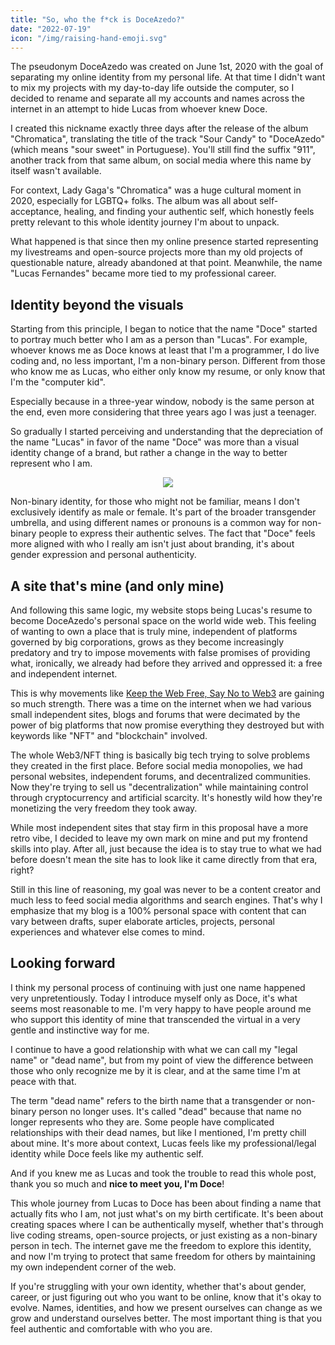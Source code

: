 ```yaml
---
title: "So, who the f*ck is DoceAzedo?"
date: "2022-07-19"
icon: "/img/raising-hand-emoji.svg"
---
```


The pseudonym DoceAzedo was created on June 1st, 2020 with the goal of separating my online identity from my personal life. At that time I didn't want to mix my projects with my day-to-day life outside the computer, so I decided to rename and separate all my accounts and names across the internet in an attempt to hide Lucas from whoever knew Doce.

I created this nickname exactly three days after the release of the album "Chromatica", translating the title of the track "Sour Candy" to "DoceAzedo" (which means "sour sweet" in Portuguese). You'll still find the suffix "911", another track from that same album, on social media where this name by itself wasn't available.

For context, Lady Gaga's "Chromatica" was a huge cultural moment in 2020, especially for LGBTQ+ folks. The album was all about self-acceptance, healing, and finding your authentic self, which honestly feels pretty relevant to this whole identity journey I'm about to unpack.

What happened is that since then my online presence started representing my livestreams and open-source projects more than my old projects of questionable nature, already abandoned at that point. Meanwhile, the name "Lucas Fernandes" became more tied to my professional career.

## Identity beyond the visuals

Starting from this principle, I began to notice that the name "Doce" started to portray much better who I am as a person than "Lucas". For example, whoever knows me as Doce knows at least that I'm a programmer, I do live coding and, no less important, I'm a non-binary person. Different from those who know me as Lucas, who either only know my resume, or only know that I'm the "computer kid".

Especially because in a three-year window, nobody is the same person at the end, even more considering that three years ago I was just a teenager.

So gradually I started perceiving and understanding that the depreciation of the name "Lucas" in favor of the name "Doce" was more than a visual identity change of a brand, but rather a change in the way to better represent who I am.

<p align="center">
  <img src="/img/old-taylor.gif">
</p>

Non-binary identity, for those who might not be familiar, means I don't exclusively identify as male or female. It's part of the broader transgender umbrella, and using different names or pronouns is a common way for non-binary people to express their authentic selves. The fact that "Doce" feels more aligned with who I really am isn't just about branding, it's about gender expression and personal authenticity.

## A site that's mine (and only mine)

And following this same logic, my website stops being Lucas's resume to become DoceAzedo's personal space on the world wide web. This feeling of wanting to own a place that is truly mine, independent of platforms governed by big corporations, grows as they become increasingly predatory and try to impose movements with false promises of providing what, ironically, we already had before they arrived and oppressed it: a free and independent internet.

This is why movements like [Keep the Web Free, Say No to Web3](https://yesterweb.org/no-to-web3) are gaining so much strength. There was a time on the internet when we had various small independent sites, blogs and forums that were decimated by the power of big platforms that now promise everything they destroyed but with keywords like "NFT" and "blockchain" involved.

The whole Web3/NFT thing is basically big tech trying to solve problems they created in the first place. Before social media monopolies, we had personal websites, independent forums, and decentralized communities. Now they're trying to sell us "decentralization" while maintaining control through cryptocurrency and artificial scarcity. It's honestly wild how they're monetizing the very freedom they took away.

While most independent sites that stay firm in this proposal have a more retro vibe, I decided to leave my own mark on mine and put my frontend skills into play. After all, just because the idea is to stay true to what we had before doesn't mean the site has to look like it came directly from that era, right?

Still in this line of reasoning, my goal was never to be a content creator and much less to feed social media algorithms and search engines. That's why I emphasize that my blog is a 100% personal space with content that can vary between drafts, super elaborate articles, projects, personal experiences and whatever else comes to mind.

## Looking forward

I think my personal process of continuing with just one name happened very unpretentiously. Today I introduce myself only as Doce, it's what seems most reasonable to me. I'm very happy to have people around me who support this identity of mine that transcended the virtual in a very gentle and instinctive way for me.

I continue to have a good relationship with what we can call my "legal name" or "dead name", but from my point of view the difference between those who only recognize me by it is clear, and at the same time I'm at peace with that.

The term "dead name" refers to the birth name that a transgender or non-binary person no longer uses. It's called "dead" because that name no longer represents who they are. Some people have complicated relationships with their dead names, but like I mentioned, I'm pretty chill about mine. It's more about context, Lucas feels like my professional/legal identity while Doce feels like my authentic self.

And if you knew me as Lucas and took the trouble to read this whole post, thank you so much and **nice to meet you, I'm Doce**!

This whole journey from Lucas to Doce has been about finding a name that actually fits who I am, not just what's on my birth certificate. It's been about creating spaces where I can be authentically myself, whether that's through live coding streams, open-source projects, or just existing as a non-binary person in tech. The internet gave me the freedom to explore this identity, and now I'm trying to protect that same freedom for others by maintaining my own independent corner of the web.

If you're struggling with your own identity, whether that's about gender, career, or just figuring out who you want to be online, know that it's okay to evolve. Names, identities, and how we present ourselves can change as we grow and understand ourselves better. The most important thing is that you feel authentic and comfortable with who you are.
